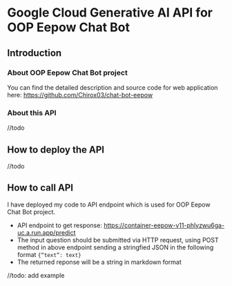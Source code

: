 # Google Cloud Generative AI API for OOP Eepow Chat Bot

## Introduction

### About OOP Eepow Chat Bot project

You can find the detailed description and source code for web application here: https://github.com/Chirox03/chat-bot-eepow

### About this API
//todo

## How to deploy the API
//todo

## How to call API

I have deployed my code to API endpoint which is used for OOP Eepow Chat Bot project.

* API endpoint to get response: https://container-eepow-v11-phlyzwu6ga-uc.a.run.app/predict
* The input question should be submitted via HTTP request, using POST method in above endpoint sending a stringfied JSON in the following format `{“text”: text}`
* The returned reponse will be a string in markdown format

//todo: add example
